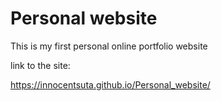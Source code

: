 # Personal website

This is my first personal online portfolio website


link to the site:

https://innocentsuta.github.io/Personal_website/
